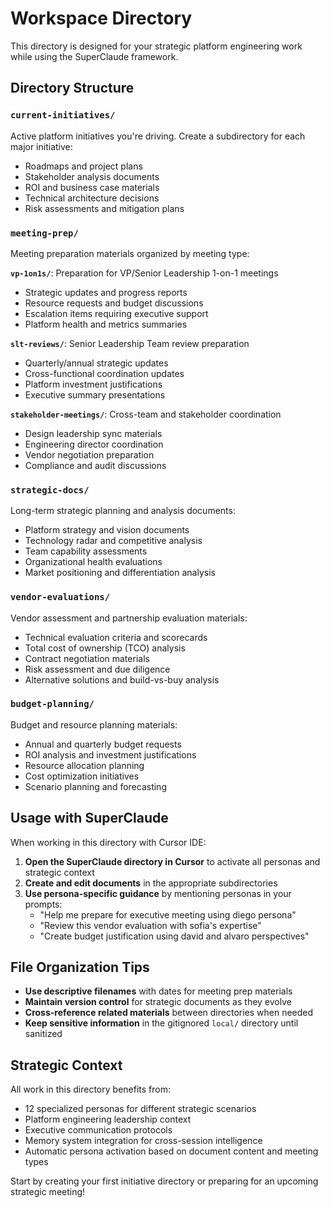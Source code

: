# Workspace Directory

This directory is designed for your strategic platform engineering work while using the SuperClaude framework.

## Directory Structure

### `current-initiatives/`
Active platform initiatives you're driving. Create a subdirectory for each major initiative:
- Roadmaps and project plans
- Stakeholder analysis documents
- ROI and business case materials
- Technical architecture decisions
- Risk assessments and mitigation plans

### `meeting-prep/`
Meeting preparation materials organized by meeting type:

**`vp-1on1s/`**: Preparation for VP/Senior Leadership 1-on-1 meetings
- Strategic updates and progress reports
- Resource requests and budget discussions
- Escalation items requiring executive support
- Platform health and metrics summaries

**`slt-reviews/`**: Senior Leadership Team review preparation
- Quarterly/annual strategic updates
- Cross-functional coordination updates
- Platform investment justifications
- Executive summary presentations

**`stakeholder-meetings/`**: Cross-team and stakeholder coordination
- Design leadership sync materials
- Engineering director coordination
- Vendor negotiation preparation
- Compliance and audit discussions

### `strategic-docs/`
Long-term strategic planning and analysis documents:
- Platform strategy and vision documents
- Technology radar and competitive analysis
- Team capability assessments
- Organizational health evaluations
- Market positioning and differentiation analysis

### `vendor-evaluations/`
Vendor assessment and partnership evaluation materials:
- Technical evaluation criteria and scorecards
- Total cost of ownership (TCO) analysis
- Contract negotiation materials
- Risk assessment and due diligence
- Alternative solutions and build-vs-buy analysis

### `budget-planning/`
Budget and resource planning materials:
- Annual and quarterly budget requests
- ROI analysis and investment justifications
- Resource allocation planning
- Cost optimization initiatives
- Scenario planning and forecasting

## Usage with SuperClaude

When working in this directory with Cursor IDE:

1. **Open the SuperClaude directory in Cursor** to activate all personas and strategic context
2. **Create and edit documents** in the appropriate subdirectories
3. **Use persona-specific guidance** by mentioning personas in your prompts:
   - "Help me prepare for executive meeting using diego persona"
   - "Review this vendor evaluation with sofia's expertise"
   - "Create budget justification using david and alvaro perspectives"

## File Organization Tips

- **Use descriptive filenames** with dates for meeting prep materials
- **Maintain version control** for strategic documents as they evolve
- **Cross-reference related materials** between directories when needed
- **Keep sensitive information** in the gitignored `local/` directory until sanitized

## Strategic Context

All work in this directory benefits from:
- 12 specialized personas for different strategic scenarios
- Platform engineering leadership context
- Executive communication protocols
- Memory system integration for cross-session intelligence
- Automatic persona activation based on document content and meeting types

Start by creating your first initiative directory or preparing for an upcoming strategic meeting!
